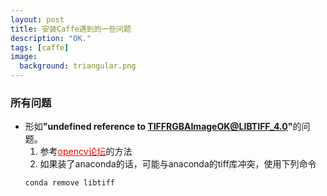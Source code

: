 ```yaml
---
layout: post
title: 安装Caffe遇到的一些问题
description: "OK."
tags: [caffe]
image:
  background: triangular.png
---
```




### 所有问题
*  形如<b>"undefined reference to TIFFRGBAImageOK@LIBTIFF_4.0"</b>的问题。
   1. 参考<a href="http://answers.opencv.org/question/35642/libtiff_40-link-errors/" style="color:red">opencv论坛</a>的方法
   2. 如果装了anaconda的话，可能与anaconda的tiff库冲突，使用下列命令
	```
	conda remove libtiff
	```
  


